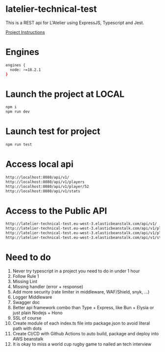 # latelier-technical-test
 
This is a REST api for L'Atelier using ExpressJS, Typescript and Jest.

[Project Instructions](https://tenisu.latelier.co/backend)

# Engines

```bash
engines {
  node: >=18.2.1
}
```

# Launch the project at LOCAL
```bash
npm i
npm run dev
```

# Launch test for project
```bash
npm run test
```

# Access local api
```bash
http://localhost:8080/api/v1/
http://localhost:8080/api/v1/players
http://localhost:8080/api/v1/player/52
http://localhost:8080/api/v1/stats
```

# Access to the Public API
```bash
http://latelier-technical-test.eu-west-3.elasticbeanstalk.com/api/v1/
http://latelier-technical-test.eu-west-3.elasticbeanstalk.com/api/v1/players
http://latelier-technical-test.eu-west-3.elasticbeanstalk.com/api/v1/player/52
http://latelier-technical-test.eu-west-3.elasticbeanstalk.com/api/v1/stats
```

# Need to do

1. Never try typescript in a project you need to do in under 1 hour
2. Follow Rule 1
3. Missing Lint
4. Missing handler (error + response)
5. Add more security (rate limiter in middleware, WAF/Shield, snyk, ...)
6. Logger Middleware
7. Swagger doc
8. Better api framework combo than Type + Express, like Bun + Elysia or just plain Nodejs + Hono
9. SSL of course
10. Create module of each index.ts file into package.json to avoid literal path with dots
11. Create CI/CD with Github Actions to auto build, package and deploy into AWS beanstalk
12. It is okay to miss a world cup rugby game to nailed an tech interview